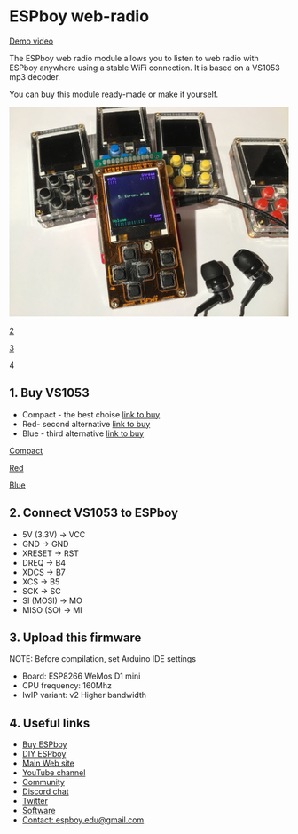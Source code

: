 # ESPboy web-radio

[Demo video](https://www.youtube.com/watch?v=_tweZfW0TBg)

The ESPboy web radio module allows you to listen to web radio with ESPboy anywhere using a stable WiFi connection. 
It is based on a VS1053 mp3 decoder.

You can buy this module ready-made or make it yourself.

![1](pics/espboy2_1.jpg)

[2](https://github.com/ESPboy-edu/ESPboy_WebRadio/raw/master/pics/espboy2_2.jpg)

[3](https://github.com/ESPboy-edu/ESPboy_WebRadio/raw/master/pics/espboy2_3.jpg)

[4](https://github.com/ESPboy-edu/ESPboy_WebRadio/raw/master/pics/espboy2_4.jpg)


## 1. Buy VS1053

- Compact - the best choise [link to buy](https://aliexpress.ru/item/1005001774415185.html?spm=a2g39.orderlist.0.0.61b24aa6OQTQBb&_ga=2.43844069.1500790139.1632551122-873937012.1629624931)
- Red- second alternative [link to buy](https://aliexpress.ru/item/1005001774415185.html?spm=a2g39.orderlist.0.0.61b24aa6OQTQBb&_ga=2.43844069.1500790139.1632551122-873937012.1629624931)
- Blue - third alternative [link to buy](https://aliexpress.ru/item/32969920309.html?spm=a2g39.orderlist.0.0.61b24aa6OQTQBb&_ga=2.11946868.1500790139.1632551122-873937012.1629624931)

[Compact](https://github.com/ESPboy-edu/ESPboy_WebRadio/raw/master/pics/vs1053_1.jpg)

[Red](https://github.com/ESPboy-edu/ESPboy_WebRadio/raw/master/pics/vs1053_2.jpg)

[Blue](https://github.com/ESPboy-edu/ESPboy_WebRadio/raw/master/pics/vs1053_3.jpg)


## 2. Connect VS1053 to ESPboy

- 5V (3.3V) -> VCC
- GND -> GND
- XRESET -> RST
- DREQ -> B4
- XDCS -> B7
- XCS -> B5
- SCK -> SC
- SI (MOSI) -> MO
- MISO (SO) -> MI

## 3. Upload this firmware

NOTE: Before compilation, set Arduino IDE settings

-  Board:  ESP8266 WeMos D1 mini
-  CPU frequency: 160Mhz
-  IwIP variant: v2 Higher bandwidth

## 4. Useful links

- [Buy ESPboy](https://www.tindie.com/products/23910/)
- [DIY ESPboy](https://easyeda.com/ESPboy)
- [Main Web site](https://www.espboy.com)
- [YouTube channel](https://www.youtube.com/c/ESPboy)
- [Community](https://community.espboy.com)
- [Discord chat](https://discord.gg/kXfDQpX)
- [Twitter](https://twitter.com/ESPboy_edu)
- [Software](https://github.com/ESPboy-edu)
- [Contact: espboy.edu@gmail.com](mailto:espboy.edu@gmail.com)

